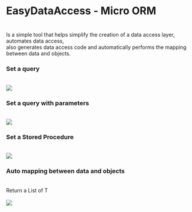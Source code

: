 <h1>EasyDataAccess - Micro ORM<h1></h1> 
Is a simple tool that helps simplify the creation of a data access layer, automates data access, <br>
also generates data access code and automatically performs the mapping between data and objects.<br>

<h3>Set a query</h3><br>
<img src="https://github.com/user-attachments/assets/3a23aaad-e4b3-40e3-8e12-60d03c6803fb">

<h3>Set a query with parameters</h3><br>
<img src="https://github.com/user-attachments/assets/ebf75995-ff48-4fd9-9a32-933f384802f6">
<br>

<h3>Set a Stored Procedure</h3><br>
<img src="https://github.com/user-attachments/assets/d19cb5a5-9ac8-4e06-b492-269ad80f2a29">
<br>

<h3>Auto mapping between data and objects</h3><br>
Return a List of T <br><br>
<img src="https://github.com/user-attachments/assets/e9c8023f-d7d2-4421-b8d5-a254d4157a4e">
<br>

